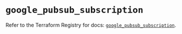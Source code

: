 # `google_pubsub_subscription`

Refer to the Terraform Registry for docs: [`google_pubsub_subscription`](https://registry.terraform.io/providers/drfaust92/google/4.16.4/docs/resources/pubsub_subscription).
